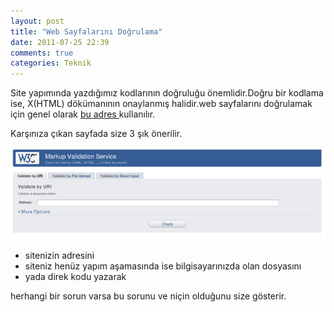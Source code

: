 ```yaml
---
layout: post
title: "Web Sayfalarını Doğrulama"
date: 2011-07-25 22:39
comments: true
categories: Teknik
---
```


Site yapımında yazdığımız kodlarının doğruluğu önemlidir.Doğru bir kodlama ise, X(HTML) dökümanının onaylanmış halidir.web sayfalarını doğrulamak için genel olarak <a href="http://validator.w3.org/" target="_blank">bu adres </a> kullanılır.

Karşınıza çıkan sayfada size 3 şık önerilir.

<img src = "/images/9.png" />


<ul>
<li> sitenizin adresini </li>

<li> siteniz henüz yapım aşamasında ise bilgisayarınızda olan dosyasını </li>

<li> yada direk kodu yazarak </li>

</ul>

herhangi bir sorun varsa bu sorunu ve niçin olduğunu size gösterir.
